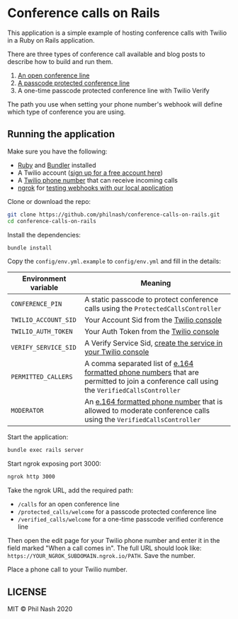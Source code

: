 # Conference calls on Rails

This application is a simple example of hosting conference calls with Twilio in a Ruby on Rails application.

There are three types of conference call available and blog posts to describe how to build and run them.

1. [An open conference line](https://www.twilio.com/blog/build-conference-line-twilio-ruby)
2. [A passcode protected conference line](https://www.twilio.com/blog/passcode-protected-conference-line-twilio-ruby)
3. A one-time passcode protected conference line with Twilio Verify

The path you use when setting your phone number's webhook will define which type of conference you are using.

## Running the application

Make sure you have the following:

* [Ruby](ruby-lang.org/) and [Bundler](https://bundler.io/) installed
* A Twilio account ([sign up for a free account here](https://www.twilio.com/try-twilio))
* A [Twilio phone number](https://www.twilio.com/user/account/phone-numbers/incoming) that can receive incoming calls
* [ngrok](https://ngrok.com) for [testing webhooks with our local application](https://www.twilio.com/user/account/phone-numbers/incoming)

Clone or download the repo:

```bash
git clone https://github.com/philnash/conference-calls-on-rails.git
cd conference-calls-on-rails
```

Install the dependencies:

```bash
bundle install
```

Copy the `config/env.yml.example` to `config/env.yml` and fill in the details:

| Environment variable | Meaning |
|----------------------|---------|
| `CONFERENCE_PIN`     | A static passcode to protect conference calls using the `ProtectedCallsController` |
| `TWILIO_ACCOUNT_SID` | Your Account Sid from the [Twilio console](https://www.twilio.com/console) |
| `TWILIO_AUTH_TOKEN`  | Your Auth Token from the [Twilio console](https://www.twilio.com/console) |
| `VERIFY_SERVICE_SID` | A Verify Service Sid, [create the service in your Twilio console](https://www.twilio.com/console/verify/services) |
| `PERMITTED_CALLERS`  | A comma separated list of [e.164 formatted phone numbers](https://www.twilio.com/docs/glossary/what-e164) that are permitted to join a conference call using the `VerifiedCallsController` |
| `MODERATOR`          | An [e.164 formatted phone number](https://www.twilio.com/docs/glossary/what-e164) that is allowed to moderate conference calls using the `VerifiedCallsController` |

Start the application:

```bash
bundle exec rails server
```

Start ngrok exposing port 3000:

```bash
ngrok http 3000
```

Take the ngrok URL, add the required path:

* `/calls` for an open conference line
* `/protected_calls/welcome` for a passcode protected conference line
* `/verified_calls/welcome` for a one-time passcode verified conference line

Then open the edit page for your Twilio phone number and enter it in the field marked "When a call comes in". The full URL should look like: `https://YOUR_NGROK_SUBDOMAIN.ngrok.io/PATH`. Save the number.

Place a phone call to your Twilio number.

## LICENSE

MIT © Phil Nash 2020